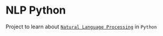 # NLP Python
Project to learn about [`Natural Language Processing`](https://app.pluralsight.com/library/courses/python-natural-language-processing) in `Python`